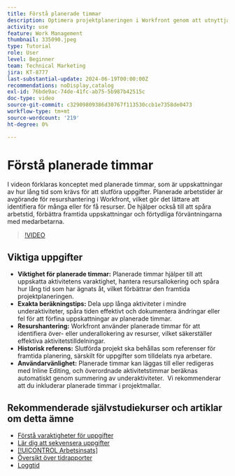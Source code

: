 ```yaml
---
title: Förstå planerade timmar
description: Optimera projektplaneringen i Workfront genom att utnyttja planerade timmar för att uppskatta varaktighet, hantera resurser, spåra tid, utnyttja historiska referenser och effektivisera tilldelningar.
activity: use
feature: Work Management
thumbnail: 335090.jpeg
type: Tutorial
role: User
level: Beginner
team: Technical Marketing
jira: KT-8777
last-substantial-update: 2024-06-19T00:00:00Z
recommendations: noDisplay,catalog
exl-id: 76bde9ac-74de-41fc-ab75-5b987b42515c
doc-type: video
source-git-commit: c32909809386d30767f113530ccb1e7358de0473
workflow-type: tm+mt
source-wordcount: '219'
ht-degree: 0%

---
```


# Förstå planerade timmar

I videon förklaras konceptet med planerade timmar, som är uppskattningar av hur lång tid som krävs för att slutföra uppgifter.
Planerade arbetstider är avgörande för resurshantering i Workfront, vilket gör det lättare att identifiera för många eller för få resurser.
De hjälper också till att spåra arbetstid, förbättra framtida uppskattningar och förtydliga förväntningarna med medarbetarna.


>[!VIDEO](https://video.tv.adobe.com/v/3445337/?quality=12&learn=on&enablevpops&captions=swe)


## Viktiga uppgifter

* **Viktighet för planerade timmar:** Planerade timmar hjälper till att uppskatta aktivitetens varaktighet, hantera resursallokering och spåra hur lång tid som har ägnats åt, vilket förbättrar den framtida projektplaneringen. &#x200B;
* **Exakta beräkningstips:** Dela upp långa aktiviteter i mindre underaktiviteter, spåra tiden effektivt och dokumentera ändringar eller fel för att förfina uppskattningar av planerade timmar. &#x200B;
* **Resurshantering:** Workfront använder planerade timmar för att identifiera över- eller underallokering av resurser, vilket säkerställer effektiva aktivitetstilldelningar. &#x200B;
* **Historisk referens:** Slutförda projekt ska behållas som referenser för framtida planering, särskilt för uppgifter som tilldelats nya arbetare. &#x200B;
* **Användarvänlighet:** Planerade timmar kan läggas till eller redigeras med Inline Editing, och överordnade aktivitetstimmar beräknas automatiskt genom summering av underaktiviteter. &#x200B; Vi rekommenderar att du inkluderar planerade timmar i projektmallar. &#x200B;


## Rekommenderade självstudiekurser och artiklar om detta ämne

* [Förstå varaktigheter för uppgifter](/help/manage-work/tasks/understand-task-durations.md)
* [Lär dig att sekvensera uppgifter](/help/manage-work/tasks/learn-to-sequence-tasks.md)
* [[!UICONTROL Arbetsinsats]](/help/manage-work/tasks/understand-work-effort.md)
* [Översikt över tidrapporter](https://experienceleague.adobe.com/sv/docs/workfront/using/timesheets/details/timesheets-overview)
* [Loggtid](https://experienceleague.adobe.com/sv/docs/workfront/using/timesheets/create-and-manage-timesheets-in-adobe-workfront/log-time)
